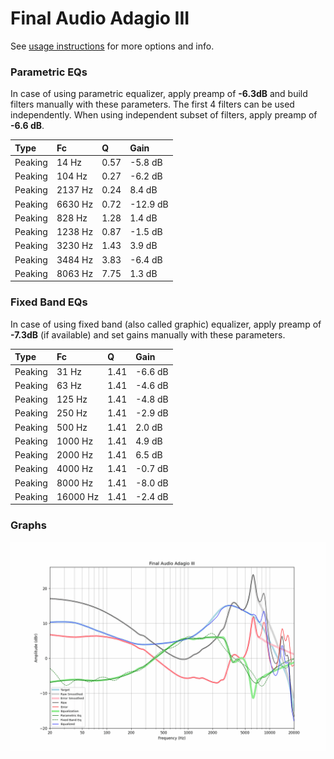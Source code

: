 # Final Audio Adagio III
See [usage instructions](https://github.com/jaakkopasanen/AutoEq#usage) for more options and info.

### Parametric EQs
In case of using parametric equalizer, apply preamp of **-6.3dB** and build filters manually
with these parameters. The first 4 filters can be used independently.
When using independent subset of filters, apply preamp of **-6.6 dB**.

| Type    | Fc      |    Q | Gain     |
|:--------|:--------|:-----|:---------|
| Peaking | 14 Hz   | 0.57 | -5.8 dB  |
| Peaking | 104 Hz  | 0.27 | -6.2 dB  |
| Peaking | 2137 Hz | 0.24 | 8.4 dB   |
| Peaking | 6630 Hz | 0.72 | -12.9 dB |
| Peaking | 828 Hz  | 1.28 | 1.4 dB   |
| Peaking | 1238 Hz | 0.87 | -1.5 dB  |
| Peaking | 3230 Hz | 1.43 | 3.9 dB   |
| Peaking | 3484 Hz | 3.83 | -6.4 dB  |
| Peaking | 8063 Hz | 7.75 | 1.3 dB   |

### Fixed Band EQs
In case of using fixed band (also called graphic) equalizer, apply preamp of **-7.3dB**
(if available) and set gains manually with these parameters.

| Type    | Fc       |    Q | Gain    |
|:--------|:---------|:-----|:--------|
| Peaking | 31 Hz    | 1.41 | -6.6 dB |
| Peaking | 63 Hz    | 1.41 | -4.6 dB |
| Peaking | 125 Hz   | 1.41 | -4.8 dB |
| Peaking | 250 Hz   | 1.41 | -2.9 dB |
| Peaking | 500 Hz   | 1.41 | 2.0 dB  |
| Peaking | 1000 Hz  | 1.41 | 4.9 dB  |
| Peaking | 2000 Hz  | 1.41 | 6.5 dB  |
| Peaking | 4000 Hz  | 1.41 | -0.7 dB |
| Peaking | 8000 Hz  | 1.41 | -8.0 dB |
| Peaking | 16000 Hz | 1.41 | -2.4 dB |

### Graphs
![](./Final%20Audio%20Adagio%20III.png)